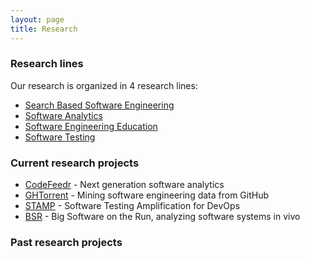 ```yaml
---
layout: page
title: Research
---
```


### Research lines

Our research is organized in 4 research lines:

* [Search Based Software Engineering](sbse.html)
* [Software Analytics](softanalytics.html)
* [Software Engineering Education](softedu.html)
* [Software Testing](softtesting.html)

### Current research projects

* [CodeFeedr](https://codefeedr.github.io) - Next generation software analytics
* [GHTorrent](https://ghtorrent.org) - Mining software engineering data from GitHub
* [STAMP](https://www.stamp-project.eu) - Software Testing Amplification for DevOps
* [BSR](http://www.3tu-bsr.nl) - Big Software on the Run, analyzing software systems in vivo

### Past research projects
